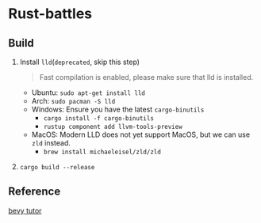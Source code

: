 # Rust-battles

## Build

1. Install `lld`(`deprecated`, skip this step)
    > Fast compilation is enabled, please make sure that lld is installed.
    + Ubuntu: `sudo apt-get install lld`
    + Arch: `sudo pacman -S lld`
    + Windows: Ensure you have the latest `cargo-binutils`
        + `cargo install -f cargo-binutils`
        + `rustup component add llvm-tools-preview`
    + MacOS: Modern LLD does not yet support MacOS, but we can use `zld` instead.
        + `brew install michaeleisel/zld/zld`

2. `cargo build --release`

## Reference

[bevy tutor](https://bevyengine.org/learn/book/getting-started/setup/)

